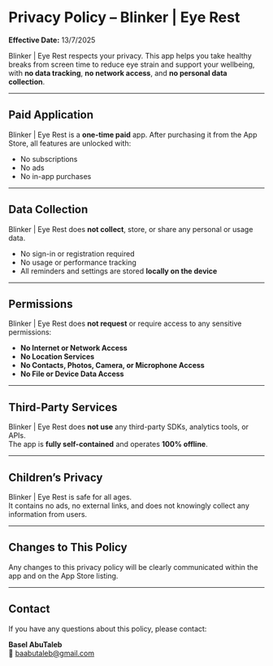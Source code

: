 # Privacy Policy – Blinker | Eye Rest

**Effective Date:** 13/7/2025

Blinker | Eye Rest respects your privacy. This app helps you take healthy breaks from screen time to reduce eye strain and support your wellbeing, with **no data tracking**, **no network access**, and **no personal data collection**.

---

## Paid Application

Blinker | Eye Rest is a **one-time paid** app. After purchasing it from the App Store, all features are unlocked with:

- No subscriptions  
- No ads  
- No in-app purchases  

---

## Data Collection

Blinker | Eye Rest does **not collect**, store, or share any personal or usage data.

- No sign-in or registration required  
- No usage or performance tracking  
- All reminders and settings are stored **locally on the device**  

---

## Permissions

Blinker | Eye Rest does **not request** or require access to any sensitive permissions:

- **No Internet or Network Access**  
- **No Location Services**  
- **No Contacts, Photos, Camera, or Microphone Access**  
- **No File or Device Data Access**  

---

## Third-Party Services

Blinker | Eye Rest does **not use** any third-party SDKs, analytics tools, or APIs.  
The app is **fully self-contained** and operates **100% offline**.

---

## Children’s Privacy

Blinker | Eye Rest is safe for all ages.  
It contains no ads, no external links, and does not knowingly collect any information from users.

---

## Changes to This Policy

Any changes to this privacy policy will be clearly communicated within the app and on the App Store listing.

---

## Contact

If you have any questions about this policy, please contact:

**Basel AbuTaleb**  
📧 baabutaleb@gmail.com

